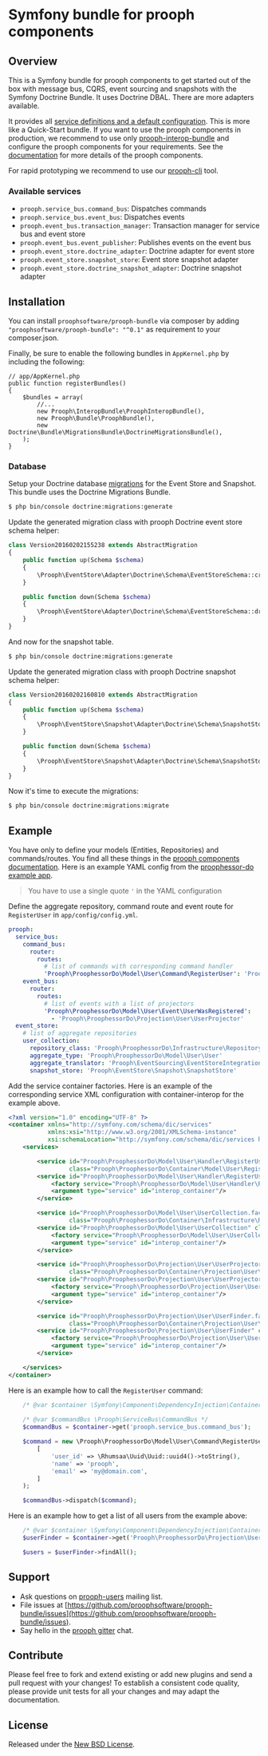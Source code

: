 # Symfony bundle for prooph components

## Overview
This is a Symfony bundle for prooph components to get started out of the box with message bus, CQRS, event sourcing and 
snapshots with the Symfony Doctrine Bundle. It uses Doctrine DBAL. There are more adapters available.

It provides all [service definitions and a default configuration](src/Resources/config "Symfony Bundle Resources"). 
This is more like a Quick-Start bundle. If you want to use the prooph components in production, we recommend to use only
[prooph-interop-bundle](https://github.com/proophsoftware/prooph-interop-bundle) and configure the prooph components for
your requirements. See the [documentation](http://getprooph.org/) for more details of the prooph components.

For rapid prototyping we recommend to use our 
[prooph-cli](https://github.com/proophsoftware/prooph-cli "prooph command line interface") tool.

### Available services
* `prooph.service_bus.command_bus`: Dispatches commands
* `prooph.service_bus.event_bus`: Dispatches events
* `prooph.event_bus.transaction_manager`: Transaction manager for service bus and event store
* `prooph.event_bus.event_publisher`: Publishes events on the event bus
* `prooph.event_store.doctrine_adapter`: Doctrine adapter for event store
* `prooph.event_store.snapshot_store`: Event store snapshot adapter
* `prooph.event_store.doctrine_snapshot_adapter`: Doctrine snapshot adapter

## Installation
You can install `proophsoftware/prooph-bundle` via composer by adding `"proophsoftware/prooph-bundle": "^0.1"` as 
requirement to your composer.json.

Finally, be sure to enable the following bundles in `AppKernel.php` by including the following:

```
// app/AppKernel.php
public function registerBundles()
{
    $bundles = array(
        //...
        new Prooph\InteropBundle\ProophInteropBundle(),
        new Prooph\Bundle\ProophBundle(),
        new Doctrine\Bundle\MigrationsBundle\DoctrineMigrationsBundle(),
    );
}
```

### Database 
Setup your Doctrine database [migrations](https://github.com/prooph/event-store-doctrine-adapter#database-set-up)
for the Event Store and Snapshot. This bundle uses the Doctrine Migrations Bundle.

```bash
$ php bin/console doctrine:migrations:generate
```

Update the generated migration class with prooph Doctrine event store schema helper:

```php
class Version20160202155238 extends AbstractMigration
{
    public function up(Schema $schema)
    {
        \Prooph\EventStore\Adapter\Doctrine\Schema\EventStoreSchema::createSingleStream($schema, 'event_stream', true);
    }

    public function down(Schema $schema)
    {
        \Prooph\EventStore\Adapter\Doctrine\Schema\EventStoreSchema::dropStream($schema, 'event_stream');
    }
}
```

And now for the snapshot table.

```bash
$ php bin/console doctrine:migrations:generate
```

Update the generated migration class with prooph Doctrine snapshot schema helper:

```php
class Version20160202160810 extends AbstractMigration
{
    public function up(Schema $schema)
    {
        \Prooph\EventStore\Snapshot\Adapter\Doctrine\Schema\SnapshotStoreSchema::create($schema, 'snapshot');
    }

    public function down(Schema $schema)
    {
        \Prooph\EventStore\Snapshot\Adapter\Doctrine\Schema\SnapshotStoreSchema::drop($schema, 'snapshot');
    }
}
```

Now it's time to execute the migrations:

```bash
$ php bin/console doctrine:migrations:migrate
```

## Example
You have only to define your models (Entities, Repositories) and commands/routes. You find all these things in the 
[prooph components documentation](http://getprooph.org/ "prooph components documentation"). Here is an example YAML config
from the [proophessor-do example app](https://github.com/prooph/proophessor-do "prooph components in action").

> You have to use a single quote `'` in the YAML configuration

Define the aggregate repository, command route and event route for `RegisterUser` in `app/config/config.yml`.

```yml
prooph:
  service_bus:
    command_bus:
      router:
        routes:
          # list of commands with corresponding command handler
          'Prooph\ProophessorDo\Model\User\Command\RegisterUser': 'Prooph\ProophessorDo\Model\User\Handler\RegisterUserHandler'
    event_bus:
      router:
        routes:
          # list of events with a list of projectors
          'Prooph\ProophessorDo\Model\User\Event\UserWasRegistered':
            - 'Prooph\ProophessorDo\Projection\User\UserProjector'
  event_store:
    # list of aggregate repositories
    user_collection:
      repository_class: 'Prooph\ProophessorDo\Infrastructure\Repository\EventStoreUserCollection'
      aggregate_type: 'Prooph\ProophessorDo\Model\User\User'
      aggregate_translator: 'Prooph\EventSourcing\EventStoreIntegration\AggregateTranslator'
      snapshot_store: 'Prooph\EventStore\Snapshot\SnapshotStore'
```

Add the service container factories. Here is an example of the corresponding service XML configuration with 
container-interop for the example above.

```xml
<?xml version="1.0" encoding="UTF-8" ?>
<container xmlns="http://symfony.com/schema/dic/services"
           xmlns:xsi="http://www.w3.org/2001/XMLSchema-instance"
           xsi:schemaLocation="http://symfony.com/schema/dic/services http://symfony.com/schema/dic/services/services-1.0.xsd">
    <services>

        <service id="Prooph\ProophessorDo\Model\User\Handler\RegisterUserHandler.factory"
                 class="Prooph\ProophessorDo\Container\Model\User\RegisterUserHandlerFactory"/>
        <service id="Prooph\ProophessorDo\Model\User\Handler\RegisterUserHandler" class="Prooph\ProophessorDo\Model\User\Handler\RegisterUserHandler">
            <factory service="Prooph\ProophessorDo\Model\User\Handler\RegisterUserHandler.factory" method="__invoke"/>
            <argument type="service" id="interop_container"/>
        </service>

        <service id="Prooph\ProophessorDo\Model\User\UserCollection.factory"
                 class="Prooph\ProophessorDo\Container\Infrastructure\Repository\EventStoreUserCollectionFactory"/>
        <service id="Prooph\ProophessorDo\Model\User\UserCollection" class="Prooph\ProophessorDo\Model\User\UserCollection">
            <factory service="Prooph\ProophessorDo\Model\User\UserCollection.factory" method="__invoke"/>
            <argument type="service" id="interop_container"/>
        </service>

        <service id="Prooph\ProophessorDo\Projection\User\UserProjector.factory"
                 class="Prooph\ProophessorDo\Container\Projection\User\UserProjectorFactory"/>
        <service id="Prooph\ProophessorDo\Projection\User\UserProjector" class="Prooph\ProophessorDo\Projection\User\UserProjector">
            <factory service="Prooph\ProophessorDo\Projection\User\UserProjector.factory" method="__invoke"/>
            <argument type="service" id="interop_container"/>
        </service>

        <service id="Prooph\ProophessorDo\Projection\User\UserFinder.factory"
                 class="Prooph\ProophessorDo\Container\Projection\User\UserFinderFactory"/>
        <service id="Prooph\ProophessorDo\Projection\User\UserFinder" class="Prooph\ProophessorDo\Projection\User\UserFinder">
            <factory service="Prooph\ProophessorDo\Projection\User\UserFinder.factory" method="__invoke"/>
            <argument type="service" id="interop_container"/>
        </service>

    </services>
</container>
```

Here is an example how to call the `RegisterUser` command:

```php
    /* @var $container \Symfony\Component\DependencyInjection\ContainerBuilder */
    
    /* @var $commandBus \Prooph\ServiceBus\CommandBus */
    $commandBus = $container->get('prooph.service_bus.command_bus');

    $command = new \Prooph\ProophessorDo\Model\User\Command\RegisterUser(
        [
            'user_id' => \Rhumsaa\Uuid\Uuid::uuid4()->toString(),
            'name' => 'prooph',
            'email' => 'my@domain.com',
        ]
    );

    $commandBus->dispatch($command);
```

Here is an example how to get a list of all users from the example above:

```php
    /* @var $container \Symfony\Component\DependencyInjection\ContainerBuilder */
    $userFinder = $container->get('Prooph\ProophessorDo\Projection\User\UserFinder');

    $users = $userFinder->findAll();
```

## Support

- Ask questions on [prooph-users](https://groups.google.com/forum/?hl=de#!forum/prooph) mailing list.
- File issues at [https://github.com/proophsoftware/prooph-bundle/issues](https://github.com/proophsoftware/prooph-bundle/issues).
- Say hello in the [prooph gitter](https://gitter.im/prooph/improoph) chat.

## Contribute

Please feel free to fork and extend existing or add new plugins and send a pull request with your changes!
To establish a consistent code quality, please provide unit tests for all your changes and may adapt the documentation.

## License

Released under the [New BSD License](LICENSE.md).
